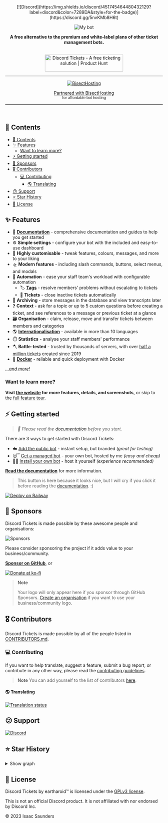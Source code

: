 <div align="center">
[![Discord](https://img.shields.io/discord/451745464480432129?label=discord&amp;color=7289DA&amp;style=for-the-badge)](https://discord.gg/5nvKMb8H6t)

<br>

![My bot]([https://static.eartharoid.me/discord-tickets/logo/wordmark/gradient-by-eartharoid.png](https://cdn.discordapp.com/attachments/1212033139208228884/1212825164685910107/image.png?ex=65f33e74&is=65e0c974&hm=c5c5c8a538879647d6c1e950995ac0b52185d04e33bdcb0ed580fb275b7e66b4&))

**A free alternative to the premium and white-label plans of other ticket management bots.**

<br>
<a
  href="https://www.producthunt.com/posts/discord-tickets?utm_source=badge-featured&utm_medium=badge&utm_souce=badge-discord&#0045;tickets"
  target="_blank">
<img
	src="https://api.producthunt.com/widgets/embed-image/v1/featured.svg?post_id=321112&theme=light"
	alt="Discord&#0032;Tickets - A&#0032;free&#0032;ticketing&#0032;solution | Product Hunt"
	style="width: 250px; height: 54px;"
	width="250"
	height="54"
  />
</a>

<br>

---

[![BisectHosting](https://www.bisecthosting.com/partners/custom-banners/41ca8074-184e-4ad1-a44d-77750ee8bfb9.webp)](https://bisecthosting.com/discordtickets)

<a href="https://bisecthosting.com/discordtickets">Partnered with BisectHosting</a>
<br>
<sub>for affordable bot hosting</sub>

---

<br>
</div>

## 📖 Contents

- [📖 Contents](#-contents)
- [✨ Features](#-features)
  - [Want to learn more?](#want-to-learn-more)
- [⚡ Getting started](#-getting-started)
- [🤑 Sponsors](#-sponsors)
- [🎖️ Contributors](#️-contributors)
  - [💻 Contributing](#-contributing)
    - [🌎 Translating](#-translating)
- [😕 Support](#-support)
- [⭐ Star History](#-star-history)
- [🥱 License](#-license)


## ✨ Features

- 📖 [**Documentation**](https://discordtickets.app/getting-started/) - comprehensive documentation and guides to help you get started
- ⚙️ **Simple settings** - configure your bot with the included and easy-to-use dashboard
- 🎨 **Highly customisable** - tweak features, colours, messages, and more to your liking
- 🛸 **Modern features** - including slash commands, buttons, select menus, and modals
- 🤖 **Automation** - ease your staff team's workload with configurable automation
  - 🏷️ [**Tags**](https://v4--discordtickets.netlify.app/features/#tags) - resolve members' problems without escalating to tickets
  - 🎫 **Tickets** - close inactive tickets automatically
- 📜 **Archiving** - store messages in the database and view transcripts later
- ❓ **Context** - ask for a topic or up to 5 custom questions before creating a ticket, and see references to a message or previous ticket at a glance
- 🗃️ **Organisation** - claim, release, move and transfer tickets between members and categories
- 🌎 [**Internationalisation**](#-translating) - available in more than 10 languages
- ⏱️ **Statistics** - analyse your staff members' performance
- 🪓 **Battle-tested** - trusted by thousands of servers, with over [half a million tickets](https://stats.discordtickets.app/) created since 2019
- 🐳 [**Docker**](https://discordtickets.app/self-hosting/installation/docker/) - reliable and quick deployment with Docker

[*...and more!*](https://discordtickets.app/features/)

### Want to learn more?

**Visit [the website](https://discordtickets.app/) for more features, details, and screenshots**,
or skip to the [full feature tour](https://discordtickets.app/features/).

## ⚡ Getting started

> *🙏 Please read the [documentation](https://discordtickets.app/self-hosting/installation/) before you start.*

There are 3 ways to get started with Discord Tickets:

- ☁️ [Add the public bot](https://discordtickets.app/public/) - instant setup, but branded *(great for testing)*
- 😴 [Get a managed bot](https://discordtickets.app/managed/) - your own bot, hosted by me *(easy and cheap)*
- 🧑‍💻 [Install your own bot](https://discordtickets.app/self-hosting/) - host it yourself *(experience recommended)*

**[Read the documentation](https://discordtickets.app/getting-started/)** for more information.

> This button is here because it looks nice, but I will cry if you click it before reading the [documentation](https://discordtickets.app/getting-started/). :)

[![Deploy on Railway](https://railway.app/button.svg)](https://railway.app/new/template/eB6TkX?referralCode=Z3aYd2)

<!-- [![Open in StackBlitz](https://developer.stackblitz.com/img/open_in_stackblitz.svg)](https://stackblitz.com/github/discord-tickets/bot) -->

## 🤑 Sponsors

Discord Tickets is made possible by these awesome people and organisations:

![Sponsors](https://cdn.jsdelivr.net/gh/eartharoid/sponsors/sponsorkit/sponsors-wide.svg)

Please consider sponsoring the project if it adds value to your business/community.

**[Sponsor on GitHub](https://github.com/discord-tickets/bot/?sponsor=1)**, or

[![Donate at ko-fi](https://www.ko-fi.com/img/githubbutton_sm.svg)](https://ko-fi.com/eartharoid)

> **Note**
>
> Your logo will only appear here if you sponsor through GitHub Sponsors.
> [Create an organisation](https://github.com/account/organizations/new?plan=free) if you want to use your business/community logo.

## 🎖️ Contributors

<!-- [![Contributors](https://contrib.rocks/image?repo=discord-tickets/bot)](https://github.com/discord-tickets/bot/graphs/contributors) -->

Discord Tickets is made possible by all of the people listed in [CONTRIBUTORS.md](https://github.com/discord-tickets/bot/blob/main/CONTRIBUTORS.md).


### 💻 Contributing

If you want to help translate, suggest a feature, submit a bug report,
or contribute in any other way, please read the [contributing guidelines](https://github.com/discord-tickets/.github/blob/main//CONTRIBUTING.md).

> **Note**
> You can add yourself to the list of contributors [here](https://github.com/discord-tickets/bot/issues/new/choose).

#### 🌎 Translating

[![Translation status](https://hosted.weblate.org/widgets/discord-tickets/-/open-graph.png)](https://hosted.weblate.org/engage/discord-tickets/)

## 😕 Support

[![Discord](https://discordapp.com/api/guilds/451745464480432129/widget.png?style=banner4)](https://lnk.earth/discord)

## ⭐ Star History

<details>
  <summary>Show graph</summary>

  [![Star History Chart](https://api.star-history.com/svg?repos=discord-tickets/bot&type=Date)](https://star-history.com/#discord-tickets/bot&Date)

</details>

## 🥱 License

Discord Tickets by eartharoid™️ is licensed under the [GPLv3 license](https://github.com/discord-tickets/bot/blob/main/LICENSE).

This is not an official Discord product. It is not affiliated with nor endorsed by Discord Inc.

© 2023 Isaac Saunders
